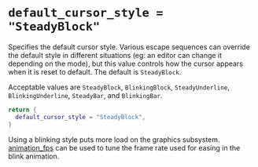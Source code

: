# `default_cursor_style = "SteadyBlock"`

Specifies the default cursor style.  Various escape sequences
can override the default style in different situations (eg:
an editor can change it depending on the mode), but this value
controls how the cursor appears when it is reset to default.
The default is `SteadyBlock`.

Acceptable values are `SteadyBlock`, `BlinkingBlock`,
`SteadyUnderline`, `BlinkingUnderline`, `SteadyBar`,
and `BlinkingBar`.

```lua
return {
  default_cursor_style = "SteadyBlock",
}
```

Using a blinking style puts more load on the graphics subsystem.
[animation_fps](animation_fps.md) can be used to tune the frame
rate used for easing in the blink animation.

